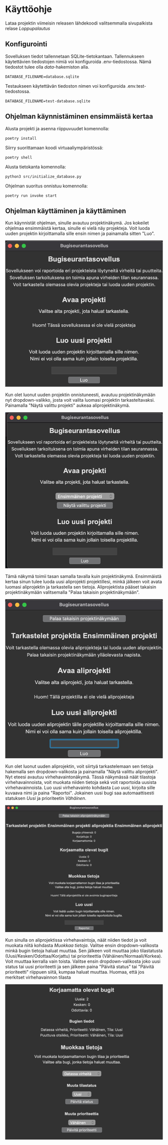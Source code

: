 # Käyttöohje

Lataa projektin viimeisin releasen lähdekoodi valitsemmalla sivupalkista relase *Loppupalautus*

## Konfigurointi 

Sovelluksen tiedot tallennetaan SQLite-tietokantaan. Tallennukseen käytettävien tiedostojen nimiä voi konfiguroida .env-tiedostossa. Nämä tiedostot tulee olla *data*-hakemiston alla.

    DATABASE_FILENAME=database.sqlite

Testaukseen käytettävän tiedoston nimen voi konfiguroida .env.test-tiedostossa. 

    DATABASE_FILENAME=test-database.sqlite

## Ohjelman käynnistäminen ensimmäistä kertaa

Alusta projekti ja asenna riippuvuudet komennolla:

    poetry install

Siirry suorittamaan koodi virtuaaliympäristössä:

    poetry shell

Alusta tietokanta komennolla:

    python3 src/initialize_database.py

Ohjelman suoritus onnistuu komennolla:

    poetry run invoke start

## Ohjelman käyttäminen ja käyttäminen

Kun käynnistät ohjelman, sinulle avautuu projektinäkymä. Jos kokeilet ohjelmaa ensimmäistä kertaa, sinulle ei vielä näy projekteja. Voit luoda uuden projektin kirjoittamalla sille ensin nimen ja painamalla sitten "Luo".

![Projektinäkymä](kuvat/projektinakyma-uusi.png)

Kun olet luonut uuden projektin onnistuneesti, avautuu projektinäkymään nyt dropdown-valikko, josta voit valita luomasi projektin tarkasteltavaksi. Painamalla "Näytä valittu projekti" aukeaa aliprojektinäkymä. 

![Projektinäkymä, jossa projekteja](kuvat/projektinakyma-projektit.png)

Tämä näkymä toimii tasan samalla tavalla kuin projektinäkymä. Ensimmäistä kertaa sinun tulee luoda uusi aliprojekti projektillesi, minkä jälkeen voit avata luomasi aliprojektin ja tarkastella sen tietoja. Aliprojektista pääset takaisin projektinäkymään valitsemalla "Palaa takaisin projektinäkymään".

![Aliprojektinäkymä](kuvat/aliprojektinakyma.png)

Kun olet luonut uuden aliprojektin, voit siirtyä tarkastelemaan sen tietoja hakemalla sen dropdown-valikosta ja painamalla "Näytä valittu aliprojekti". Nyt eteesi avautuu virhehavaintonäkymä. Tässä näkymässä näät tilastoja virhehavainnoista, voit muokata niiden tietoja sekä voit raportoida uusista virhehavainnoista. Luo uusi virhehavainto kohdasta *Luo uusi*, kirjoita sille kuvaava nimi ja paina "Raportoi". Jokainen uusi bugi saa automaattisesti statuksen *Uusi* ja prioriteetin *Vähäinen*.

![Virhehavaintonäkymä](kuvat/virhehavaintonakyma.png)

Kun sinulla on aliprojektissa virhehavaintoja, näät niiden tiedot ja voit muokata niitä kohdasta *Muokkaa tietoja*. Valitse ensin dropdown-valikosta minkä bugin tietoja haluat muuttaa. Sen jälkeen voit muuttaa joko tilastatusta (Uusi/Kesken/Odottaa/Korjattu) tai prioriteettia (Vähäinen/Normaali/Korkea). Voit muuttaa kerralla vain toista. Valitse ensin dropdown-valikosta joko uusi status tai uusi prioriteetti ja sen jälkeen paina "Päivitä status" tai "Päivitä prioriteetti" riippuen siitä, kumpaa haluat muuttaa. Huomaa, että jos merkitset virhehavainnon tilasta

![Virhehavaintonäkymän muutos-kohta](kuvat/virhehavaintonakyma-muuta.png)